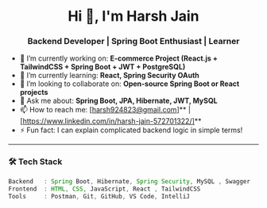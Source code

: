<h1 align="center">Hi 👋, I'm Harsh Jain</h1>
<h3 align="center">Backend Developer | Spring Boot Enthusiast | Learner</h3>

- 🔭 I’m currently working on: **E-commerce Project (React.js + TailwindCSS + Spring Boot + JWT + PostgreSQL)**  
- 🌱 I’m currently learning: **React, Spring Security OAuth**  
- 👯 I’m looking to collaborate on: **Open-source Spring Boot or React projects**  
- 💬 Ask me about: **Spring Boot, JPA, Hibernate, JWT, MySQL**  
- 📫 How to reach me: [harsh924823@gmail.com]** | [https://www.linkedin.com/in/harsh-jain-572701322/]**  
- ⚡ Fun fact: I can explain complicated backend logic in simple terms!

---

### 🛠️ Tech Stack

```java
Backend   : Spring Boot, Hibernate, Spring Security, MySQL , Swagger  
Frontend  : HTML, CSS, JavaScript, React , TailwindCSS  
Tools     : Postman, Git, GitHub, VS Code, IntelliJ  
